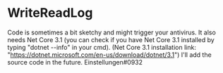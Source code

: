 # WriteReadLog
Code is sometimes a bit sketchy and might trigger your antivirus.
It also needs Net Core 3.1 (you can check if you have Net Core 3.1 installed by typing "dotnet --info" in your cmd).
(Net Core 3.1 installation link: "https://dotnet.microsoft.com/en-us/download/dotnet/3.1")
I'll add the source code in the future.
Einstellungen#0932
